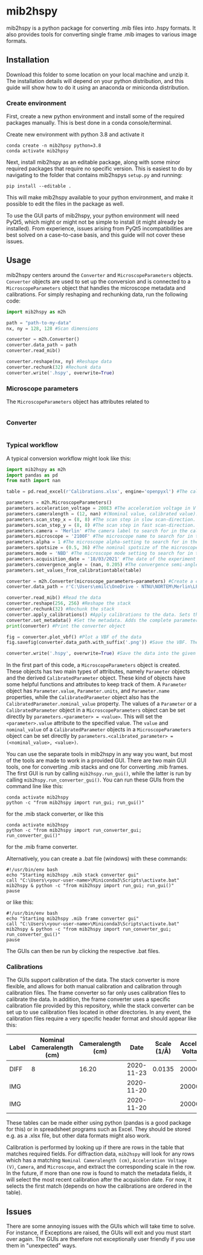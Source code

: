 # mib2hspy
mib2hspy is a python package for converting .mib files into .hspy formats. It also provides tools for converting single frame .mib images to various image formats.

## Installation
Download this folder to some location on your local machine and unzip it. The installation details will depend on your python distribution, and this guide will show how to do it using an anaconda or miniconda distribution.

### Create environment
First, create a new python environment and install some of the required packages manually. This is best done in a conda console/terminal.

Create new environment with python 3.8 and activate it
````shell script
conda create -n mib2hpsy python=3.8
conda activate mib2hpsy
```` 

Next, install mib2hspy as an editable package, along with some minor required packages that require no specific version. This is easiest to do by navigating to the folder that contains mib2hspys `setup.py` and running:
```shell script
pip install --editable .
```
This will make mib2hspy available to your python environment, and make it possible to edit the files in the package as well.

To use the GUI parts of mib2hspy, your python environment will need PyQt5, which might or might not be simple to install (it might already be installed). From experience, issues arising from PyQt5 incompatibilities are best solved on a case-to-case basis, and this guide will not cover these issues. 

## Usage
mib2hspy centers around the `Converter` and `MicroscopeParameters` objects. `Converter` objects are used to set up the conversion and is connected to a `MicroscopeParameters` object that handles the microscope metadata and calibrations. For simply reshaping and rechunking data, run the following code:
```python
import mib2hspy as m2h

path = "path-to-my-data"
nx, ny = 128, 128 #Scan dimensions

converter = m2h.Converter()
converter.data_path = path
converter.read_mib()

converter.reshape(nx, ny) #Reshape data
converter.rechunk(32) #Rechunk data
converter.write('.hspy', overwrite=True)

```

### Microscope parameters
The `MicroscopeParameters` object has attributes related to 
```python

```

### Converter

```python

```

### Typical workflow
A typical conversion workflow might look like this:
```python
import mib2hspy as m2h
import pandas as pd
from math import nan

table = pd.read_excel(r'Calibrations.xlsx', engine='openpyxl') #The calibration table to be used for calibrating the microscope parameters.

parameters = m2h.MicroscopeParameters()
parameters.acceleration_voltage = 200E3 #The acceleration voltage in V
parameters.cameralength = (12, nan) #(Nominal value, calibrated value). The calibrated value will be calibrated later if a match is found in the calibration table.
parameters.scan_step_x = (8, 8) #The scan step in slow scan-direction. Setting both nominal and calibrated value ensures a value is set. Calibrated value will be changed if a matching value is found in the calibration table.
parameters.scan_step_y = (8, 8) #The scan step in fast scan-direction. Setting both nominal and calibrated value ensures a value is set. Calibrated value will be changed if a matching value is found in the calibration table.
parameters.camera = 'Merlin' #The camera label to search for in the calibration table
parameters.microscope = '2100F' #The microscope name to search for in the calibration table
parameters.alpha = 1 #The microscope alpha-setting to search for in the calibration table
parameters.spotsize = (0.5, 36) #The nominal spotsize of the microscope and the actual beam size - only for information at the moment
parameters.mode = 'NBD' #The microscope mode setting to search for in the calibration table
parameters.acquisition_date = '18/03/2021' #The date of the experiment - only for information at the moment
parameters.convergence_angle = (nan, 0.205) #The convergence semi-angle of the beam - only for information
parameters.set_values_from_calibrationtable(table)

converter = m2h.Converter(microscope_parameters=parameters) #Create a converter object connected to the microscope parameters.
converter.data_path = r'C:\Users\emilc\OneDrive - NTNU\NORTEM\Merlin\LFO\2021_03_18_P40204PV04\SED_256x256x1_8x8nm_NBD_alpha1_spot05nm_CL3-7D11_IL1-4C92_CL12cm.mib' #Set the data path to use

converter.read_mib() #Read the data
converter.reshape(256, 256) #Reshape the stack
converter.rechunk(32) #Rechunk the stack
converter.apply_calibrations() #Apply calibrations to the data. Sets the signal.axes_manager values to corresponding values in the `parameters` object
converter.set_metadata() #Set the metadata. Adds the complete parameters list to the original_metadarta of the signal
print(converter) #Print the converter object

fig = converter.plot_vbf() #Plot a VBF of the data
fig.savefig(converter.data_path.with_suffix('.png')) #Save the VBF. The converter.data_path is stored as a pathlib.Path variable, allowing nifty path operations such as `.with_suffix(...)`.

converter.write('.hspy', overwrite=True) #Save the data into the given format. Will be saved in same directory and same name as the original data.
```

In the first part of this code, a `MicroscopeParameters` object is created. These objects has two main types of attributes, namely `Parameter` objects and the derived `CalibratedParameter` object. These kind of objects have some helpful functions and attributes to keep track of them. A `Parameter` object has `Parameter.value`, `Parameter.units`, and `Parameter.name` properties, while the `CalibratedParameter` object also has the `CalibratedParameter.nominal_value` property. The values of a `Parameter` or a `CalibratedParameter` object in a `MicroscopeParameters` object can be set directly by `parameters.<parameter> = <value>`. This will set the `<parameter>.value` attribute to the specified value. The `value` and `nominal_value` of a `CalibratedParameter` objects in a `MicroscopeParameters` object can be set directly by `parameters.<calibrated_parameter> = (<nominal_value>, <value>)`.

You can use the separate tools in mib2hspy in any way you want, but most of the tools are made to work in a provided GUI. There are two main GUI tools, one for converting .mib stacks and one for converting .mib frames. The first GUI is run by calling `mib2hspy.run_gui()`, while the latter is run by calling `mib2hspy.run_converter_gui()`. You can run these GUIs from the command line like this:
```shell script
conda activate mib2hspy
python -c "from mib2hspy import run_gui; run_gui()"
```
for the .mib stack converter, or like this
```shell script
conda activate mib2hspy
python -c "from mib2hspy import run_converter_gui; run_converter_gui()"
```
for the .mib frame converter.

Alternatively, you can create a .bat file (windows) with these commands:
```shell script
#!/usr/bin/env bash
echo "Starting mib2hspy .mib stack converter gui"
call "C:\Users\<your-user-name>\Miniconda3\Scripts\activate.bat" mib2hspy & python -c "from mib2hspy import run_gui; run_gui()"
pause
```
or like this:
```shell script
#!/usr/bin/env bash
echo "Starting mib2hspy .mib frame converter gui"
call "C:\Users\<your-user-name>\Miniconda3\Scripts\activate.bat" mib2hspy & python -c "from mib2hspy import run_converter_gui; run_converter_gui()"
pause
```

The GUIs can then be run by clicking the respective .bat files.

### Calibrations
The GUIs support calibration of the data. The stack converter is more flexible, and allows for both manual calibration and calibration through calibration files. The frame converter so far only uses calibration files to calibrate the data. In addition, the frame converter uses a specific calibration file provided by this repository, while the stack converter can be set up to use calibration files located in other directories. In any event, the calibration files require a very specific header format and should appear like this:

|   Label	|   Nominal Cameralength (cm)   |   Cameralength (cm)	|   Date	|   Scale (1/Å)	|   Acceleration Voltage (V)	|   Mag mode	|   Camera	|   Microscope	|   Scale (1/nm)	   |    Scale (mrad)	|   Scale (deg)	|   Nominal Magnification ()	|   Magnification ()	   |    Scale (nm)	|   Scale (µm)	|   Mode    |
|----|----|----|----|----|----|----|----|----|----|----|----|----|----|----|----|----|
|   DIFF    |   8   |   16.20   |   2020-11-23  |   0.0135  |   20000   |   SAEDP   |   Merlin  |   2100F   |   0.00135 |   0.339450146	|   0.019449061	|   |   |   |   |   |
|   IMG    |      |      |   2020-11-20  |    |   20000   |   SAMAG   |   US1000 1  |   2100F   |     |     |       | 8000    |   9416.52 |       |   0.001486748 |   TEM |
|   IMG    |      |      |   2020-11-20  |    |   20000   |   MAG1   |   US1000 1  |   2100F   |     |     |       | 8000    |   11041 |       |   0.001268 |   TEM |
 
These tables can be made either using python (pandas is a good package for this) or in spreadsheet programs such as Excel. They should be stored e.g. as a .xlsx file, but other data formats might also work.

Calibration is performed by looking up if there are rows in the table that matches required fields. For diffraction data, `mib2hspy` will look for any rows which has a matching `Nominal Cameralength (cm)`, `Acceleration Voltage (V)`, `Camera`, and `Microscope`, and extract the corresponding scale in the row. In the future, if more than one row is found to match the metadata fields, it will select the most recent calibration after the acquisition date. For now, it selects the first match (depends on how the calibrations are ordered in the table). 

## Issues
There are some annoying issues with the GUIs which will take time to solve. For instance, if Exceptions are raised, the GUIs will exit and you must start over again. The GUIs are therefore not exceptionally user friendly if you use them in "unexpected" ways. 
